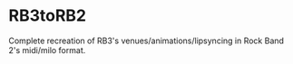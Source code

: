 # RB3toRB2
Complete recreation of RB3's venues/animations/lipsyncing in Rock Band 2's midi/milo format.

